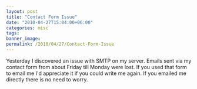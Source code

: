 ```yaml
---
layout: post
title: "Contact Form Issue"
date: "2010-04-27T15:04:00+06:00"
categories: misc 
tags: 
banner_image: 
permalink: /2010/04/27/Contact-Form-Issue
---
```


Yesterday I discovered an issue with SMTP on my server. Emails sent via my contact form from about Friday till Monday were lost. If you used that form to email me I'd appreciate it if you could write me again. If you emailed me directly there is no need to worry.